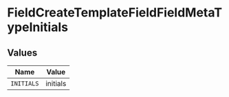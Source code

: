 # FieldCreateTemplateFieldFieldMetaTypeInitials


## Values

| Name       | Value      |
| ---------- | ---------- |
| `INITIALS` | initials   |